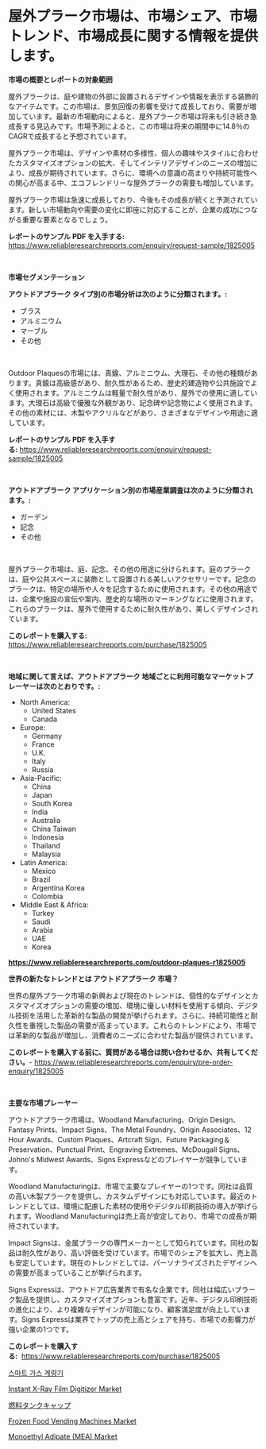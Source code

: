 <p><h1>屋外プラーク市場は、市場シェア、市場トレンド、市場成長に関する情報を提供します。</h1></p><p><strong>市場の概要とレポートの対象範囲</strong></p>
<p><p>屋外プラークは、庭や建物の外部に設置されるデザインや情報を表示する装飾的なアイテムです。この市場は、景気回復の影響を受けて成長しており、需要が増加しています。最新の市場動向によると、屋外プラーク市場は将来も引き続き急成長する見込みです。市場予測によると、この市場は将来の期間中に14.8％のCAGRで成長すると予想されています。</p><p>屋外プラーク市場は、デザインや素材の多様性、個人の趣味やスタイルに合わせたカスタマイズオプションの拡大、そしてインテリアデザインのニーズの増加により、成長が期待されています。さらに、環境への意識の高まりや持続可能性への関心が高まる中、エコフレンドリーな屋外プラークの需要も増加しています。</p><p>屋外プラーク市場は急速に成長しており、今後もその成長が続くと予測されています。新しい市場動向や需要の変化に即座に対応することが、企業の成功につながる重要な要素となるでしょう。</p></p>
<p><strong>レポートのサンプル PDF を入手する:</strong> <a href="https://www.reliableresearchreports.com/enquiry/request-sample/1825005">https://www.reliableresearchreports.com/enquiry/request-sample/1825005</a></p>
<p>&nbsp;</p>
<p><strong>市場セグメンテーション</strong></p>
<p><strong>アウトドアプラーク タイプ別の市場分析は次のように分類されます。:</strong></p>
<p><ul><li>ブラス</li><li>アルミニウム</li><li>マーブル</li><li>その他</li></ul></p>
<p>&nbsp;</p>
<p><p>Outdoor Plaquesの市場には、真鍮、アルミニウム、大理石、その他の種類があります。真鍮は高級感があり、耐久性があるため、歴史的建造物や公共施設でよく使用されます。アルミニウムは軽量で耐久性があり、屋外での使用に適しています。大理石は高級で優雅な外観があり、記念碑や記念物によく使用されます。その他の素材には、木製やアクリルなどがあり、さまざまなデザインや用途に適しています。</p></p>
<p><strong>レポートのサンプル PDF を入手する:</strong>&nbsp;<a href="https://www.reliableresearchreports.com/enquiry/request-sample/1825005">https://www.reliableresearchreports.com/enquiry/request-sample/1825005</a></p>
<p>&nbsp;</p>
<p><strong> アウトドアプラーク アプリケーション別の市場産業調査は次のように分類されます。:</strong></p>
<p><ul><li>ガーデン</li><li>記念</li><li>その他</li></ul></p>
<p>&nbsp;</p>
<p><p>屋外プラーク市場は、庭、記念、その他の用途に分けられます。庭のプラークは、庭や公共スペースに装飾として設置される美しいアクセサリーです。記念のプラークは、特定の場所や人々を記念するために使用されます。その他の用途では、企業や施設の宣伝や案内、歴史的な場所のマーキングなどに使用されます。これらのプラークは、屋外で使用するために耐久性があり、美しくデザインされています。</p></p>
<p><strong>このレポートを購入する:</strong>&nbsp; <a href="https://www.reliableresearchreports.com/purchase/1825005">https://www.reliableresearchreports.com/purchase/1825005</a></p>
<p>&nbsp;</p>
<p><strong>地域に関して言えば、アウトドアプラーク 地域ごとに利用可能なマーケットプレーヤーは次のとおりです。:</strong></p>
<p><ul>
    <li>
        North America:
        <ul>
            <li>United States</li>
            <li>Canada</li>
        </ul>
    </li>
    <li>
        Europe:
        <ul>
            <li>Germany</li>
            <li>France</li>
            <li>U.K.</li>
            <li>Italy</li>
            <li>Russia</li>
        </ul>
    </li>
    <li>
        Asia-Pacific:
        <ul>
            <li>China</li>
            <li>Japan</li>
            <li>South Korea</li>
            <li>India</li>
            <li>Australia</li>
            <li>China Taiwan</li>
            <li>Indonesia</li>
            <li>Thailand</li>
            <li>Malaysia</li>
        </ul>
    </li>
    <li>
        Latin America:
        <ul>
            <li>Mexico</li>
            <li>Brazil</li>
            <li>Argentina Korea</li>
            <li>Colombia</li>
        </ul>
    </li>
    <li>
        Middle East & Africa:
        <ul>
            <li>Turkey</li>
            <li>Saudi</li>
            <li>Arabia</li>
            <li>UAE</li>
            <li>Korea</li>
        </ul>
    </li>
    </ul></p>
<p><strong><a href="https://www.reliableresearchreports.com/outdoor-plaques-r1825005">https://www.reliableresearchreports.com/outdoor-plaques-r1825005</a></strong>&nbsp;</p>
<p><strong>世界の新たなトレンドとは アウトドアプラーク 市場？</strong></p>
<p><p>世界の屋外プラーク市場の新興および現在のトレンドは、個性的なデザインとカスタマイズオプションの需要の増加、環境に優しい材料を使用する傾向、デジタル技術を活用した革新的な製品の開発が挙げられます。さらに、持続可能性と耐久性を重視した製品の需要が高まっています。これらのトレンドにより、市場では革新的な製品が増加し、消費者のニーズに合わせた製品が提供されています。</p></p>
<p><strong>このレポートを購入する前に、質問がある場合は問い合わせるか、共有してください。</strong>- <a href="https://www.reliableresearchreports.com/enquiry/pre-order-enquiry/1825005">https://www.reliableresearchreports.com/enquiry/pre-order-enquiry/1825005</a></p>
<p>&nbsp;</p>
<p><strong>主要な市場プレーヤー</strong></p>
<p><p>アウトドアプラーク市場は、Woodland Manufacturing、Origin Design、Fantasy Prints、Impact Signs、The Metal Foundry、Origin Associates、12 Hour Awards、Custom Plaques、Artcraft Sign、Future Packaging＆Preservation、Punctual Print、Engraving Extremes、McDougall Signs、Johno's Midwest Awards、Signs Expressなどのプレイヤーが競争しています。</p><p>Woodland Manufacturingは、市場で主要なプレイヤーの1つです。同社は品質の高い木製プラークを提供し、カスタムデザインにも対応しています。最近のトレンドとしては、環境に配慮した素材の使用やデジタル印刷技術の導入が挙げられます。Woodland Manufacturingは売上高が安定しており、市場での成長が期待されています。</p><p>Impact Signsは、金属プラークの専門メーカーとして知られています。同社の製品は耐久性があり、高い評価を受けています。市場でのシェアを拡大し、売上高も安定しています。現在のトレンドとしては、パーソナライズされたデザインへの需要が高まっていることが挙げられます。</p><p>Signs Expressは、アウトドア広告業界で有名な企業です。同社は幅広いプラーク製品を提供し、カスタマイズオプションも豊富です。近年、デジタル印刷技術の進化により、より複雑なデザインが可能になり、顧客満足度が向上しています。Signs Expressは業界でトップの売上高とシェアを持ち、市場での影響力が強い企業の1つです。</p></p>
<p><strong>このレポートを購入する:</strong>&nbsp;&nbsp;<a href="https://www.reliableresearchreports.com/purchase/1825005">https://www.reliableresearchreports.com/purchase/1825005</a></p>
<p><p><a href="https://github.com/RichardLueilwitz787/Market-Research-Report-List-1/blob/main/937450928994.md">스마트 가스 계량기</a></p><p><a href="https://www.linkedin.com/pulse/decoding-instant-x-ray-film-digitizer-market-deep-dive-latest-zteve?trackingId=Gqrorh6WuQCNcR%2BqRYG3fQ%3D%3D">Instant X-Ray Film Digitizer Market</a></p><p><a href="https://github.com/JacksonWiza1924/Market-Research-Report-List-1/blob/main/174264031478.md">燃料タンクキャップ</a></p><p><a href="https://github.com/Sherrillcrooksxa8i18ucf2m/Market-Research-Report-List-2/blob/main/frozen-food-vending-machines-market.md">Frozen Food Vending Machines Market</a></p><p><a href="https://www.linkedin.com/pulse/monoethyl-adipate-mea-market-size-growth-segmentation-regional-rfb3c?trackingId=ZOhXfz6qi5K3mf3%2F2JgPkA%3D%3D">Monoethyl Adipate (MEA) Market</a></p></p>